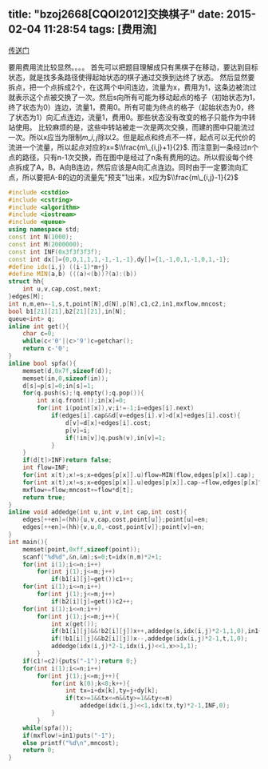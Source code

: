 title: "bzoj2668[CQOI2012]交换棋子"
date: 2015-02-04 11:28:54
tags: [费用流]
---
[传送门](http://www.lydsy.com/JudgeOnline/problem.php?id=2668)
<!--more-->
要用费用流比较显然。。。。
首先可以把题目理解成只有黑棋子在移动，要达到目标状态，就是找多条路径使得起始状态的棋子通过交换到达终了状态。
然后显然要拆点，把一个点拆成2个，在这两个中间连边，流量为x，费用为1，这条边被流过就表示这个点被交换了一次。然后s向所有可能为移动起点的格子（初始状态为1，终了状态为0）连边，流量1，费用0。所有可能为终点的格子（起始状态为0，终了状态为1）向汇点连边，流量1，费用0。那些状态没有改变的格子只能作为中转站使用。
比较麻烦的是，这些中转站被走一次是两次交换，而建的图中只能流过一次。所以x应当为限制$m\_{i,j}$除以2。但是起点和终点不一样，起点可以无代价的流进一个流量，所以起点对应的x=$\\frac{m\_{i,j}+1}{2}$.
而注意到一条经过n个点的路径，只有n-1次交换，而在图中是经过了n条有费用的边。所以假设每个终点拆成了A，B，A向B连边，然后应该是A向汇点连边。同时由于一定要流向汇点，所以要把A-B的边的流量先"预支"1出来，x应为$\\frac{m\_{i,j}-1}{2}$

```c++
#include <cstdio>
#include <cstring>
#include <algorithm>
#include <iostream>
#include <queue>
using namespace std;
const int N(1000);
const int M(2000000);
const int INF(0x3f3f3f3f);
const int dx[]={0,0,1,1,1,-1,-1,-1},dy[]={1,-1,0,1,-1,0,1,-1};
#define idx(i,j) ((i-1)*m+j)
#define MIN(a,b) (((a)<(b))?(a):(b))
struct hh{
	int u,v,cap,cost,next;
}edges[M];
int n,m,en=-1,s,t,point[N],d[N],p[N],c1,c2,in1,mxflow,mncost;
bool b1[21][21],b2[21][21],in[N];
queue<int> q;
inline int get(){
	char c=0;
	while(c<'0'||c>'9')c=getchar();
	return c-'0';
}
inline bool spfa(){
	memset(d,0x7f,sizeof(d));
	memset(in,0,sizeof(in));
	d[s]=p[s]=0;in[s]=1;
	for(q.push(s);!q.empty();q.pop()){
		int x(q.front());in[x]=0;
		for(int i(point[x]),v;i!=-1;i=edges[i].next)
			if(edges[i].cap&&d[v=edges[i].v]>d[x]+edges[i].cost){
				d[v]=d[x]+edges[i].cost;
				p[v]=i;
				if(!in[v])q.push(v),in[v]=1;
			}
	}
	if(d[t]>INF)return false;
	int flow=INF;
	for(int x(t);x!=s;x=edges[p[x]].u)flow=MIN(flow,edges[p[x]].cap);
	for(int x(t);x!=s;x=edges[p[x]].u)edges[p[x]].cap-=flow,edges[p[x]^1].cap+=flow;
	mxflow+=flow;mncost+=flow*d[t];
	return true;
}
inline void addedge(int u,int v,int cap,int cost){
	edges[++en]=(hh){u,v,cap,cost,point[u]};point[u]=en;
	edges[++en]=(hh){v,u,0,-cost,point[v]};point[v]=en;
}
int main(){
	memset(point,0xff,sizeof(point));
	scanf("%d%d",&n,&m);s=0;t=idx(n,m)*2+1;
	for(int i(1);i<=n;i++)
		for(int j(1);j<=m;j++)
			if(b1[i][j]=get())c1++;
	for(int i(1);i<=n;i++)
		for(int j(1);j<=m;j++)
			if(b2[i][j]=get())c2++;
	for(int i(1);i<=n;i++)
		for(int j(1);j<=m;j++){
			int x(get());
			if(b1[i][j]&&!b2[i][j])x++,addedge(s,idx(i,j)*2-1,1,0),in1++;
			if(!b1[i][j]&&b2[i][j])x--,addedge(idx(i,j)*2-1,t,1,0);
			addedge(idx(i,j)*2-1,idx(i,j)<<1,x>>1,1);
		}
	if(c1!=c2){puts("-1");return 0;}
	for(int i(1);i<=n;i++)
		for(int j(1);j<=m;j++){
			for(int k(0);k<8;k++){
				int tx=i+dx[k],ty=j+dy[k];
				if(tx>=1&&tx<=n&&ty>=1&&ty<=m)
					addedge(idx(i,j)<<1,idx(tx,ty)*2-1,INF,0);
			}
		}
	while(spfa());
	if(mxflow!=in1)puts("-1");
	else printf("%d\n",mncost);
	return 0;
}
```